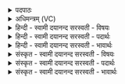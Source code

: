<details><summary>पदपाठः</summary>

आ। इ॒दम्। अ॒ग॒न्म॒। दे॒व॒यज॑न॒मिति॑ देव॒यज॑नम्। पृ॒थि॒व्याः। यत्र॑। दे॒वासः॑। अजु॑षन्त। विश्वे॑। ऋ॒क्सा॒माभ्या॒मित्यृ॑क्ऽसा॒माभ्या॑म्। स॒न्तर॑न्त॒ इति॑ स॒म्ऽतर॑न्तः। यजु॑र्भि॒रिति॒ यजुः॑ऽभिः। रा॒यः। पोषे॑ण। सम्। इ॒षा। म॒दे॒म॒। इ॒माः। आपः॑। शम्। ऊँ॒ऽइ॒त्यूँ॑। मे॒। स॒न्तु॒। दे॒वीः। ओष॑धे। त्राय॑स्व। स्वधि॑त॒ इति॒ स्वऽधि॑ते। मा। ए॒न॒म्। हि॒ꣳसीः॒। १।
</details>

<details><summary>अधिमन्त्रम् (VC)</summary>

- अबोषध्यौ देवते
- प्रजापतिर्ऋषिः
- विराड् ब्राह्मी जगती
- निषादः
</details>

<details><summary>हिन्दी - स्वामी दयानन्द सरस्वती  - विषयः</summary>

अब चौथे अध्याय का प्रारम्भ किया जाता है, इसके प्रथम मन्त्र में जल के गुण, स्वभाव और कृत्य का उपदेश किया है ॥
</details>

<details><summary>हिन्दी - स्वामी दयानन्द सरस्वती  - पदार्थः</summary>

पदार्थान्वयभाषाः -  हे विद्वन् ! जैसे (पृथिव्या) भूमि पर मनुष्यजन्म को प्राप्त होके जो (इदम्) यह (देवयजनम्) विद्वानों का यजन पूजन वा उन के लिये दान है, उस को प्राप्त होके (यत्र) जिस देश में (ऋक्सामाभ्याम्) ऋग्वेद, सामवेद तथा (यजुर्भिः) यजुर्वेद के मन्त्रों में कहे कर्म (रायस्पोषेण) धन की पुष्टि (समिषा) उत्तम-उत्तम विद्या आदि की इच्छा वा अन्न आदि से दुःखों के (सन्तरन्तः) अन्त को प्राप्त होते हुए (विश्वे) सब (देवासः) विद्वान् हम लोग सुखों को (अगन्म) प्राप्त हों, (अजुषन्त) सब प्रकार से सेवन करें, (मदेम) सुखी रहें, (उ) और भी (मे) मेरे सुनियम, विद्या, उत्तम शिक्षा से सेवन किये हुए (इमाः) ये (देवीः) शुद्ध (आपः) जल सुख देनेवाले होते हैं, वैसे वहाँ तू भी उन को प्राप्त हो (जुषस्व) सेवन और आनन्द कर। वे जल आदि पदार्थ भी तुझ को (शम्) सुख करानेवाले (सन्तु) होवें, जैसे (ओषधे) सोमलता आदि ओषधिगण सब रोगों से रक्षा करता है, वैसे तू भी हम लोगों की (त्रायस्व) रक्षा कर। (स्वधिते) रोगनाश करने में वज्र के समान होकर (एनम्) इस यजमान वा प्राणीमात्र को (मा हिꣳसीः) कभी मत मार ॥१॥
</details>

<details><summary>हिन्दी - स्वामी दयानन्द सरस्वती  - भावार्थः</summary>

भावार्थभाषाः -  इस मन्त्र में लुप्तोपमालङ्कार है। जैसे मनुष्य लोग ब्रह्मचर्यपूर्वक अङ्ग और उपनिषद् सहित चारों वेदों को पढ़ कर, औरों को पढ़ा कर, विद्या को प्रकाशित कर और विद्वान् होके उत्तम कर्मों के अनुष्ठान से सब प्राणियों को सुखी करें, वैसे ही इन विद्वानों का सत्कार कर, इनसे वैदिक विद्या को प्राप्त होकर, श्रेष्ठ आचार तथा उत्तम औषधियों के सेवन से कष्टों का निवारण करके शरीर वा आत्मा की पुष्टि से धन का अत्यन्त सञ्चय करके सब मनुष्यों को आनन्दित होना चाहिये ॥१॥
</details>

<details><summary>संस्कृत - स्वामी दयानन्द सरस्वती  - विषयः</summary>

अथ जलगुणस्वभावकृत्यमुपदिश्यते ॥
</details>

<details><summary>संस्कृत - स्वामी दयानन्द सरस्वती  - पदार्थः</summary>

पदार्थान्वयभाषाः -  हे विद्वन् ! यथा पृथिव्या मध्ये मनुष्यजन्म देवयजनं प्राप्य यत्र ऋक्सामाभ्यां यजुर्भी रायस्पोषेण दुःखानि सन्तरन्तो विश्वे देवासो वयं सुखान्यगन्माजुषन्त मदेम सुखयेम। उ इति वितर्के मे मम विद्यासुशिक्षाभ्यां सेविता इमा देव्य आपः सुखकारिकाः सन्ति, तथैव तत्र त्वं ता जुषस्व, तवैताः शं सन्तु सुखकारिका भवन्तु। यथौषधे सोमलताद्यौषधिगणो रोगेभ्यस्त्रायते, तथा त्वं नस्त्रायस्व, स्वधितिर्वज्रस्त्वमेनं जीवं मा हिंसीर्हननं मा कुर्य्याः ॥१॥
</details>

<details><summary>संस्कृत - स्वामी दयानन्द सरस्वती  - भावार्थः</summary>

भावार्थभाषाः -  अत्र लुप्तोपमालङ्कारः। यथा मनुष्याः साङ्गान् सरहस्याँश्चतुरो वेदानधीत्यान्यानध्याप्य विद्यां प्रदीप्य, विद्वांसो भूत्वा सुकर्मानुष्ठानेन सर्वान् प्राणिनः सुखयेयुस्तथैवैतान् सत्कृत्यैतेभ्यो वैदिकविद्यां प्राप्य, श्रेष्ठाचारौषधिसेवनाभ्यां दुःखान्तं गत्वा, शरीरात्मपुष्ट्या धनं समुपचित्य सर्वैर्मनुष्यैरानन्दितव्यम् ॥१॥
</details>